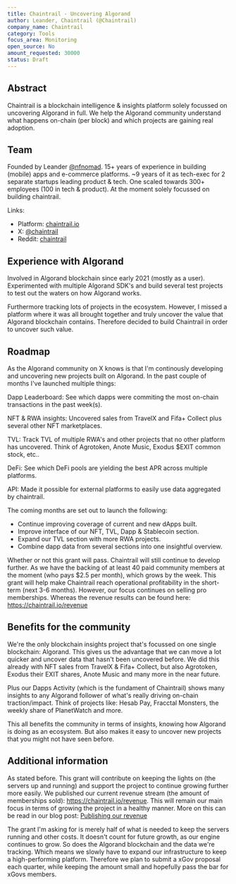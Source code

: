 ```yaml
---
title: Chaintrail - Uncovering Algorand
author: Leander, Chaintrail (@Chaintrail)
company_name: Chaintrail
category: Tools
focus_area: Monitoring
open_source: No
amount_requested: 30000
status: Draft
---
```


## Abstract
Chaintrail is a blockchain intelligence & insights platform solely focussed on uncovering Algorand in full. We help the Algorand community understand what happens on-chain (per block) and which projects are gaining real adoption.

## Team
Founded by Leander [@nfnomad](https://twitter.com/nfnomad). 15+ years of experience in building (mobile) apps and e-commerce platforms. ~9 years of it as tech-exec for 2 separate startups leading product & tech. One scaled towards 300+ employees (100 in tech & product). At the moment solely focussed on building chaintrail.

Links:

* Platform: [chaintrail.io](http://chaintrail.io/)
* X: [@chaintrail](https://twitter.com/chain_trail)
* Reddit: [chaintrail](https://www.reddit.com/r/ChainTrail/)

## Experience with Algorand
Involved in Algorand blockchain since early 2021 (mostly as a user). Experimented with multiple Algorand SDK's and build several test projects to test out the waters on how Algorand works. 

Furthermore tracking lots of projects in the ecosystem. However, I missed a platform where it was all brought together and truly uncover the value that Algorand blockchain contains. Therefore decided to build Chaintrail in order to uncover such value.

## Roadmap
As the Algorand community on X knows is that I'm continously developing and uncovering new projects built on Algorand. In the past couple of months I've launched multiple things:

Dapp Leaderboard:
See which dapps were commiting the most on-chain transactions in the past week(s). 

NFT & RWA insights:
Uncovered sales from TravelX and Fifa+ Collect plus several other NFT marketplaces.

TVL:
Track TVL of multiple RWA's and other projects that no other platform has uncovered. Think of Agrotoken, Anote Music, Exodus $EXIT common stock, etc..

DeFi:
See which DeFi pools are yielding the best APR across multiple platforms. 

API: 
Made it possible for external platforms to easily use data aggregated by chaintrail. 

The coming months are set out to launch the following:
- Continue improving coverage of current and new dApps built.
- Improve interface of our NFT, TVL, Dapp & Stablecoin section.
- Expand our TVL section with more RWA projects.
- Combine dapp data from several sections into one insightful overview.

Whether or not this grant will pass. Chaintrail will still continue to develop further. As we have the backing of at least 40 paid community members at the moment (who pays $2.5 per month), which grows by the week. This grant will help make Chaintrail reach operational profitability in the short-term (next 3-6 months). However, our focus continues on selling pro memberships. Whereas the revenue results can be found here: https://chaintrail.io/revenue

## Benefits for the community
We're the only blockchain insights project that's focussed on one single blockchain: Algorand. This gives us the advantage that we can move a lot quicker and uncover data that hasn't been uncovered before. We did this already with NFT sales from TravelX & Fifa+ Collect, but also Agrotoken, Exodus their EXIT shares, Anote Music and many more in the near future. 

Plus our Dapps Activity (which is the fundament of Chaintrail) shows many insights to any Algorand follower of what's really driving on-chain traction/impact. Think of projects like: Hesab Pay, Fracctal Monsters, the weekly share of PlanetWatch and more.

This all benefits the community in terms of insights, knowing how Algorand is doing as an ecosystem. But also makes it easy to uncover new projects that you might not have seen before.

## Additional information
As stated before. This grant will contribute on keeping the lights on (the servers up and running) and support the project to continue growing further more easily. We published our current revenue stream (the amount of memberships sold): https://chaintrail.io/revenue. This will remain our main focus in terms of growing the project in a healthy manner. More on this can be read in our blog post: [Publishing our revenue](https://chaintrail-io.medium.com/publishing-our-revenue-13f4e659cf0b)

The grant I'm asking for is merely half of what is needed to keep the servers running and other costs. It doesn't count for future growth, as our engine continues to grow. So does the Algorand blockchain and the data we're tracking. Which means we slowly have to expand our infrastructure to keep a high-performing platform. Therefore we plan to submit a xGov proposal each quarter, while keeping the amount small and hopefully pass the bar for xGovs members. 
